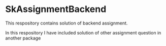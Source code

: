 # SkAssignmentBackend

This respository contains solution of backend assignment. 

In this respository I have included solution of other assignment question in another package
